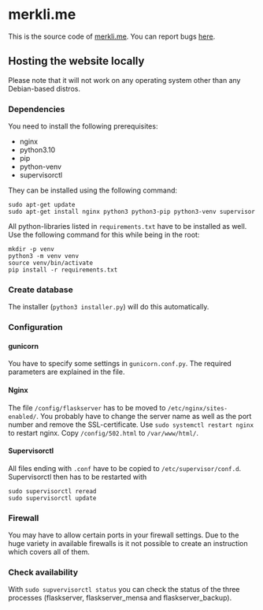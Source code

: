 # merkli.me

This is the source code of [merkli.me](https://merkli.me/).
You can report bugs [here](https://github.com/Emil105105/merkli.me/issues).


## Hosting the website locally

Please note that it will not work on any operating system other than any Debian-based distros. 

### Dependencies

You need to install the following prerequisites:

- nginx
- python3.10
- pip
- python-venv
- supervisorctl

They can be installed using the following command:
```
sudo apt-get update
sudo apt-get install nginx python3 python3-pip python3-venv supervisor
```

All python-libraries listed in `requirements.txt` have to be installed as well. Use the following command for this 
while being in the root:
```
mkdir -p venv
python3 -m venv venv
source venv/bin/activate
pip install -r requirements.txt
```

### Create database

The installer (`python3 installer.py`) will do this automatically.

### Configuration

#### gunicorn

You have to specify some settings in `gunicorn.conf.py`. The required parameters are explained in the file.

#### Nginx

The file `/config/flaskserver` has to be moved to `/etc/nginx/sites-enabled/`. You probably have to change the server
name as well as the port number and remove the SSL-certificate. Use `sudo systemctl restart nginx` to restart nginx. 
Copy `/config/502.html` to `/var/www/html/`. 

#### Supervisorctl

All files ending with `.conf` have to be copied to `/etc/supervisor/conf.d`. Supervisorctl then has to be restarted with
```
sudo supervisorctl reread
sudo supervisorctl update
```

### Firewall

You may have to allow certain ports in your firewall settings. Due to the huge variety in available firewalls is it not
possible to create an instruction which covers all of them.

### Check availability

With `sudo supvervisorctl status` you can check the status of the three processes (flaskserver, flaskserver_mensa and
flaskserver_backup).
